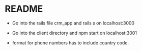 # README

- Go into the rails file crm_app and rails s on localhost:3000
- Go into the client directory and npm start on localhost:3001

- format for phone numbers has to include country code.
